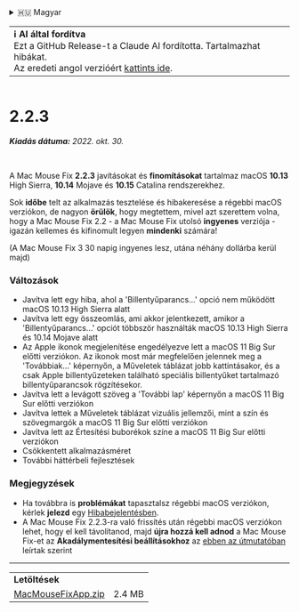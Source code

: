 <details>
<summary>🇭🇺 Magyar</summary>

[🇬🇧 English (GitHub Release)](https://github.com/noah-nuebling/mac-mouse-fix/releases/tag/2.2.3)\
[🇦🇩 Català](https://redirect.macmousefix.com/?target=mmf-release&tag=2.2.3&locale=ca)\
[🇩🇪 Deutsch](https://redirect.macmousefix.com/?target=mmf-release&tag=2.2.3&locale=de)\
[🇪🇸 Español](https://redirect.macmousefix.com/?target=mmf-release&tag=2.2.3&locale=es)\
[🇫🇷 Français](https://redirect.macmousefix.com/?target=mmf-release&tag=2.2.3&locale=fr)\
[🇮🇩 Indonesia](https://redirect.macmousefix.com/?target=mmf-release&tag=2.2.3&locale=id)\
[🇮🇹 Italiano](https://redirect.macmousefix.com/?target=mmf-release&tag=2.2.3&locale=it)\
**🇭🇺 Magyar**\
[🇳🇱 Nederlands](https://redirect.macmousefix.com/?target=mmf-release&tag=2.2.3&locale=nl)\
[🇵🇱 Polski](https://redirect.macmousefix.com/?target=mmf-release&tag=2.2.3&locale=pl)\
[🇧🇷 Português (Brasil)](https://redirect.macmousefix.com/?target=mmf-release&tag=2.2.3&locale=pt-BR)\
[🇵🇹 Português (Portugal)](https://redirect.macmousefix.com/?target=mmf-release&tag=2.2.3&locale=pt-PT)\
[🇷🇴 Română](https://redirect.macmousefix.com/?target=mmf-release&tag=2.2.3&locale=ro)\
[🇸🇪 Svenska](https://redirect.macmousefix.com/?target=mmf-release&tag=2.2.3&locale=sv)\
[🇻🇳 Tiếng Việt](https://redirect.macmousefix.com/?target=mmf-release&tag=2.2.3&locale=vi)\
[🇹🇷 Türkçe](https://redirect.macmousefix.com/?target=mmf-release&tag=2.2.3&locale=tr)\
[🇨🇿 Čeština](https://redirect.macmousefix.com/?target=mmf-release&tag=2.2.3&locale=cs)\
[🇬🇷 Ελληνικά](https://redirect.macmousefix.com/?target=mmf-release&tag=2.2.3&locale=el)\
[🇷🇺 Русский](https://redirect.macmousefix.com/?target=mmf-release&tag=2.2.3&locale=ru)\
[🇺🇦 Українська](https://redirect.macmousefix.com/?target=mmf-release&tag=2.2.3&locale=uk)\
[🇮🇱 עברית](https://redirect.macmousefix.com/?target=mmf-release&tag=2.2.3&locale=he)\
[🇸🇦 العربية](https://redirect.macmousefix.com/?target=mmf-release&tag=2.2.3&locale=ar)\
[🇮🇳 हिन्दी](https://redirect.macmousefix.com/?target=mmf-release&tag=2.2.3&locale=hi)\
[🇹🇭 ไทย](https://redirect.macmousefix.com/?target=mmf-release&tag=2.2.3&locale=th)\
[🇨🇳 中文 (简体)](https://redirect.macmousefix.com/?target=mmf-release&tag=2.2.3&locale=zh-Hans)\
[🇨🇳 中文 (繁體)](https://redirect.macmousefix.com/?target=mmf-release&tag=2.2.3&locale=zh-Hant)\
[🇭🇰 中文（香港)](https://redirect.macmousefix.com/?target=mmf-release&tag=2.2.3&locale=zh-HK)\
[🇯🇵 日本語](https://redirect.macmousefix.com/?target=mmf-release&tag=2.2.3&locale=ja)\
[🇰🇷 한국어](https://redirect.macmousefix.com/?target=mmf-release&tag=2.2.3&locale=ko)\
[Help translate Mac Mouse Fix to different languages!](https://github.com/noah-nuebling/mac-mouse-fix/discussions/731)
</details>
<table align=><td>
<b>ℹ️ AI által fordítva</b><br>
Ezt a GitHub Release-t a Claude AI fordította. Tartalmazhat hibákat.<br>
Az eredeti angol verzióért <a href="https://github.com/noah-nuebling/mac-mouse-fix/releases/tag/2.2.3">kattints ide</a>.
</td></table>

<table></table>

# 2.2.3
***Kiadás dátuma:** 2022. okt. 30.*

<br>

A Mac Mouse Fix **2.2.3** javításokat és **finomításokat** tartalmaz macOS **10.13** High Sierra, **10.14** Mojave és **10.15** Catalina rendszerekhez.

Sok **időbe** telt az alkalmazás tesztelése és hibakeresése a régebbi macOS verziókon, de nagyon **örülök**, hogy megtettem, mivel azt szerettem volna, hogy a Mac Mouse Fix 2.2 - a Mac Mouse Fix utolsó **ingyenes** verziója - igazán kellemes és kifinomult legyen **mindenki** számára!

(A Mac Mouse Fix 3 30 napig ingyenes lesz, utána néhány dollárba kerül majd)

### Változások

- Javítva lett egy hiba, ahol a 'Billentyűparancs...' opció nem működött macOS 10.13 High Sierra alatt
- Javítva lett egy összeomlás, ami akkor jelentkezett, amikor a 'Billentyűparancs...' opciót többször használták macOS 10.13 High Sierra és 10.14 Mojave alatt
- Az Apple ikonok megjelenítése engedélyezve lett a macOS 11 Big Sur előtti verziókon. Az ikonok most már megfelelően jelennek meg a 'Továbbiak...' képernyőn, a Műveletek táblázat jobb kattintásakor, és a csak Apple billentyűzeteken található speciális billentyűket tartalmazó billentyűparancsok rögzítésekor.
- Javítva lett a levágott szöveg a 'További lap' képernyőn a macOS 11 Big Sur előtti verziókon
- Javítva lettek a Műveletek táblázat vizuális jellemzői, mint a szín és szövegmargók a macOS 11 Big Sur előtti verziókon
- Javítva lett az Értesítési buborékok színe a macOS 11 Big Sur előtti verziókon
- Csökkentett alkalmazásméret
- További háttérbeli fejlesztések

### Megjegyzések

- Ha továbbra is **problémákat** tapasztalsz régebbi macOS verziókon, kérlek **jelezd** egy [Hibabejelentésben](https://noah-nuebling.github.io/mac-mouse-fix-feedback-assistant/?type=bug-report).
- A Mac Mouse Fix 2.2.3-ra való frissítés után régebbi macOS verziókon lehet, hogy el kell távolítanod, majd **újra hozzá kell adnod** a Mac Mouse Fix-et az **Akadálymentesítési beállításokhoz** az [ebben az útmutatóban](https://github.com/noah-nuebling/mac-mouse-fix/discussions/101) leírtak szerint

---

<table align="start">
<tr>
    <td colspan=2>
        <b>Letöltések</b>
    </td>
</tr>
<tr>
    <td><a href="https://github.com/noah-nuebling/mac-mouse-fix/releases/download/2.2.3/MacMouseFixApp.zip">MacMouseFixApp.zip</a></td>
    <td>2.4 MB</td>
</tr>
</table>